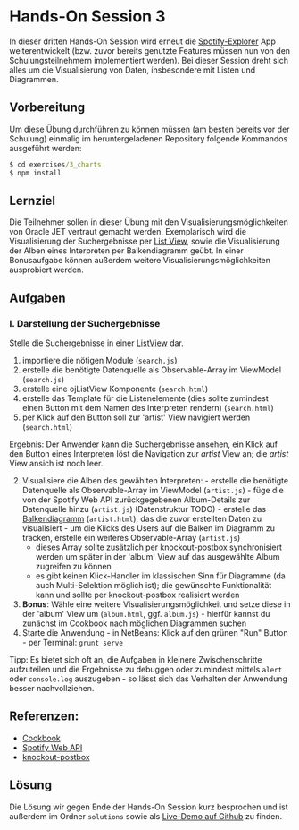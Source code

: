 # Hands-On Session 3

In dieser dritten Hands-On Session wird erneut die [Spotify-Explorer](https://github.com/enpit/jet-spotify-explorer/) App weiterentwickelt (bzw. zuvor bereits genutzte Features müssen nun von den Schulungsteilnehmern implementiert werden).
Bei dieser Session dreht sich alles um die Visualisierung von Daten, insbesondere mit Listen und Diagrammen.

## Vorbereitung

Um diese Übung durchführen zu können müssen (am besten bereits vor der Schulung) einmalig im heruntergeladenen Repository folgende Kommandos ausgeführt werden:

``` cmd
$ cd exercises/3_charts
$ npm install
```

## Lernziel

Die Teilnehmer sollen in dieser Übung mit den Visualisierungsmöglichkeiten von Oracle JET vertraut gemacht werden.
Exemplarisch wird die Visualisierung der Suchergebnisse per [List View](http://www.oracle.com/webfolder/technetwork/jet/jetCookbook.html?component=listView&demo=staticListView), sowie die Visualisierung der Alben eines Interpreten per Balkendiagramm geübt.
In einer Bonusaufgabe können außerdem weitere Visualisierungsmöglichkeiten ausprobiert werden.

## Aufgaben

### I. Darstellung der Suchergebnisse

Stelle die Suchergebnisse in einer [ListView](http://www.oracle.com/webfolder/technetwork/jet/jetCookbook.html?component=listView&demo=observableArrayListView) dar.

 1. importiere die nötigen Module (`search.js`)
 2. erstelle die benötigte Datenquelle als Observable-Array im ViewModel (`search.js`)    
 3. erstelle eine ojListView Komponente (`search.html`)
 4. erstelle das Template für die Listenelemente (dies sollte zumindest einen Button mit dem Namen des Interpreten rendern) (`search.html`)
 5. per Klick auf den Button soll zur 'artist' View navigiert werden (`search.html`)

Ergebnis: Der Anwender kann die Suchergebnisse ansehen, ein Klick auf den Button eines Interpreten löst die Navigation zur *artist* View an; die *artist* View ansich ist noch leer.

  2. Visualisiere die Alben des gewählten Interpreten:
    - erstelle die benötigte Datenquelle als Observable-Array im ViewModel (`artist.js`)
    - füge die von der Spotify Web API zurückgegebenen Album-Details zur Datenquelle hinzu (`artist.js`) (Datenstruktur TODO)
    - erstelle das [Balkendiagramm](http://www.oracle.com/webfolder/technetwork/jet/jetCookbook.html?component=barChart&demo=default) (`artist.html`), das die zuvor erstellten Daten zu visualisiert
    - um die Klicks des Users auf die Balken im Diagramm zu tracken, erstelle ein weiteres Observable-Array (`artist.js`)
      - dieses Array sollte zusätzlich per knockout-postbox synchronisiert werden um später in der 'album' View auf das ausgewählte Album zugreifen zu können
      - es gibt keinen Klick-Handler im klassischen Sinn für Diagramme (da auch Multi-Selektion möglich ist); die gewünschte Funktionalität kann und sollte per knockout-postbox realisiert werden        
  3. **Bonus**: Wähle eine weitere Visualisierungsmöglichkeit und setze diese in der 'album' View um (`album.html`, ggf. `album.js`)
    - hierfür kannst du zunächst im Cookbook nach möglichen Diagrammen suchen
  4. Starte die Anwendung
    - in NetBeans: Klick auf den grünen "Run" Button
    - per Terminal: `grunt serve`

Tipp: Es bietet sich oft an, die Aufgaben in kleinere Zwischenschritte aufzuteilen und die Ergebnisse zu debuggen oder zumindest mittels `alert` oder `console.log` auszugeben - so lässt sich das Verhalten der Anwendung besser nachvollziehen.

## Referenzen:

- [Cookbook](http://www.oracle.com/webfolder/technetwork/jet/jetCookbook.html)
- [Spotify Web API](https://developer.spotify.com/web-api/console/)
- [knockout-postbox](https://github.com/rniemeyer/knockout-postbox)

## Lösung

Die Lösung wir gegen Ende der Hands-On Session kurz besprochen und ist außerdem im Ordner `solutions` sowie als [Live-Demo auf Github](https://enpit.github.io/jet-spotify-explorer/web/) zu finden.
